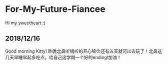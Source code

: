 # For-My-Future-Fiancee
Hi my sweetheart :)  

## 2018/12/16
Good morning Kitty! 昨晚北鼻听锅听的开心嘛😙还有五天就可以去玩了！北鼻这几天早睡早起多吃点，给自己这学期一个好的ending!加油！
